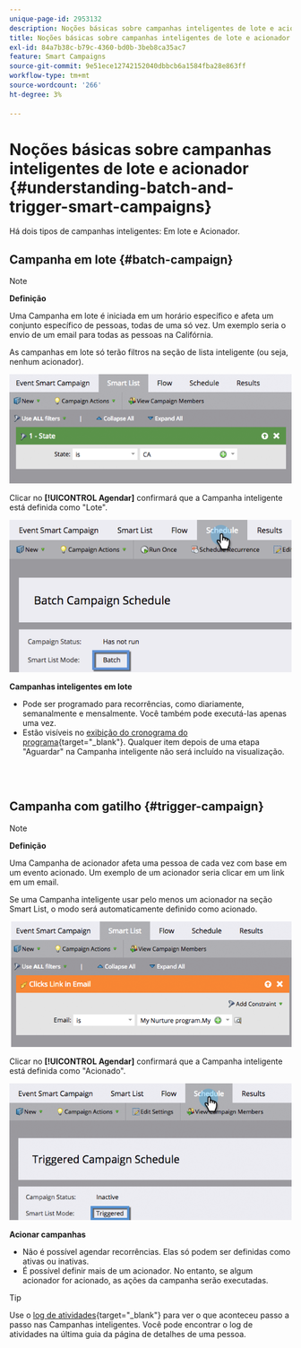 ```yaml
---
unique-page-id: 2953132
description: Noções básicas sobre campanhas inteligentes de lote e acionador - Documentação do Marketo - Documentação do produto
title: Noções básicas sobre campanhas inteligentes de lote e acionador
exl-id: 84a7b38c-b79c-4360-bd0b-3beb8ca35ac7
feature: Smart Campaigns
source-git-commit: 9e51ece12742152040dbbcb6a1584fba28e863ff
workflow-type: tm+mt
source-wordcount: '266'
ht-degree: 3%

---
```


# Noções básicas sobre campanhas inteligentes de lote e acionador {#understanding-batch-and-trigger-smart-campaigns}

Há dois tipos de campanhas inteligentes: Em lote e Acionador.

## Campanha em lote {#batch-campaign}

>[!NOTE]
>
>**Definição**
>
>Uma Campanha em lote é iniciada em um horário específico e afeta um conjunto específico de pessoas, todas de uma só vez. Um exemplo seria o envio de um email para todas as pessoas na Califórnia.

As campanhas em lote só terão filtros na seção de lista inteligente (ou seja, nenhum acionador).

![](assets/understanding-batch-and-trigger-smart-campaigns-1.png)

Clicar no **[!UICONTROL Agendar]** confirmará que a Campanha inteligente está definida como &quot;Lote&quot;.

![](assets/understanding-batch-and-trigger-smart-campaigns-2.png)

**Campanhas inteligentes em lote**

* Pode ser programado para recorrências, como diariamente, semanalmente e mensalmente. Você também pode executá-las apenas uma vez.
* Estão visíveis no [exibição do cronograma do programa](/help/marketo/product-docs/core-marketo-concepts/programs/program-schedule-view/navigating-the-program-schedule-view.md){target="_blank"}. Qualquer item depois de uma etapa &quot;Aguardar&quot; na Campanha inteligente não será incluído na visualização.

<br> 

## Campanha com gatilho {#trigger-campaign}

>[!NOTE]
>
>**Definição**
>
>Uma Campanha de acionador afeta uma pessoa de cada vez com base em um evento acionado. Um exemplo de um acionador seria clicar em um link em um email.

Se uma Campanha inteligente usar pelo menos um acionador na seção Smart List, o modo será automaticamente definido como acionado.

![](assets/understanding-batch-and-trigger-smart-campaigns-3.png)

Clicar no **[!UICONTROL Agendar]** confirmará que a Campanha inteligente está definida como &quot;Acionado&quot;.

![](assets/understanding-batch-and-trigger-smart-campaigns-4.png)

**Acionar campanhas**

* Não é possível agendar recorrências. Elas só podem ser definidas como ativas ou inativas.
* É possível definir mais de um acionador. No entanto, se algum acionador for acionado, as ações da campanha serão executadas.

>[!TIP]
>
>Use o [log de atividades](/help/marketo/product-docs/core-marketo-concepts/smart-lists-and-static-lists/managing-people-in-smart-lists/locate-the-activity-log-for-a-person.md){target="_blank"} para ver o que aconteceu passo a passo nas Campanhas inteligentes. Você pode encontrar o log de atividades na última guia da página de detalhes de uma pessoa.
